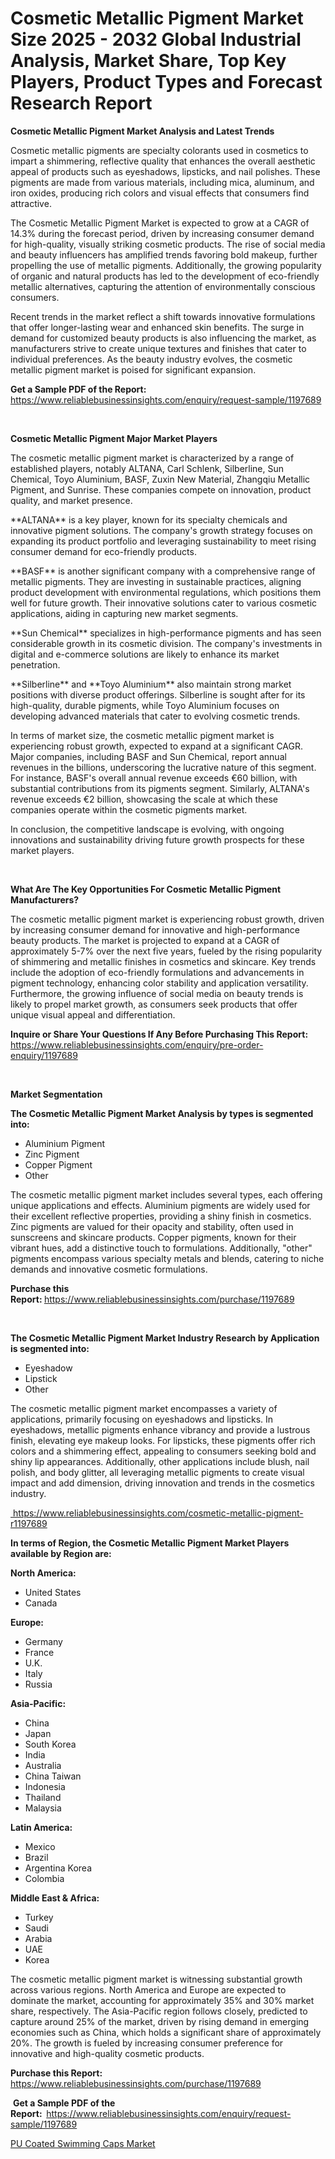 <p><h1>Cosmetic Metallic Pigment Market Size 2025 - 2032 Global Industrial Analysis, Market Share, Top Key Players, Product Types and Forecast Research Report</h1></p><p><strong>Cosmetic Metallic Pigment Market Analysis and Latest Trends</strong></p>
<p><p>Cosmetic metallic pigments are specialty colorants used in cosmetics to impart a shimmering, reflective quality that enhances the overall aesthetic appeal of products such as eyeshadows, lipsticks, and nail polishes. These pigments are made from various materials, including mica, aluminum, and iron oxides, producing rich colors and visual effects that consumers find attractive.</p><p>The Cosmetic Metallic Pigment Market is expected to grow at a CAGR of 14.3% during the forecast period, driven by increasing consumer demand for high-quality, visually striking cosmetic products. The rise of social media and beauty influencers has amplified trends favoring bold makeup, further propelling the use of metallic pigments. Additionally, the growing popularity of organic and natural products has led to the development of eco-friendly metallic alternatives, capturing the attention of environmentally conscious consumers.</p><p>Recent trends in the market reflect a shift towards innovative formulations that offer longer-lasting wear and enhanced skin benefits. The surge in demand for customized beauty products is also influencing the market, as manufacturers strive to create unique textures and finishes that cater to individual preferences. As the beauty industry evolves, the cosmetic metallic pigment market is poised for significant expansion.</p></p>
<p><strong>Get a Sample PDF of the Report:&nbsp;</strong> <a href="https://www.reliablebusinessinsights.com/enquiry/request-sample/1197689?utm_campaign=2252&utm_medium=2&utm_source=Github&utm_content=ia&utm_term=09022025&utm_id=cosmetic-metallic-pigment">https://www.reliablebusinessinsights.com/enquiry/request-sample/1197689</a></p>
<p>&nbsp;</p>
<p><strong>Cosmetic Metallic Pigment Major Market Players</strong></p>
<p><p>The cosmetic metallic pigment market is characterized by a range of established players, notably ALTANA, Carl Schlenk, Silberline, Sun Chemical, Toyo Aluminium, BASF, Zuxin New Material, Zhangqiu Metallic Pigment, and Sunrise. These companies compete on innovation, product quality, and market presence.</p><p>**ALTANA** is a key player, known for its specialty chemicals and innovative pigment solutions. The company's growth strategy focuses on expanding its product portfolio and leveraging sustainability to meet rising consumer demand for eco-friendly products. </p><p>**BASF** is another significant company with a comprehensive range of metallic pigments. They are investing in sustainable practices, aligning product development with environmental regulations, which positions them well for future growth. Their innovative solutions cater to various cosmetic applications, aiding in capturing new market segments.</p><p>**Sun Chemical** specializes in high-performance pigments and has seen considerable growth in its cosmetic division. The company's investments in digital and e-commerce solutions are likely to enhance its market penetration.</p><p>**Silberline** and **Toyo Aluminium** also maintain strong market positions with diverse product offerings. Silberline is sought after for its high-quality, durable pigments, while Toyo Aluminium focuses on developing advanced materials that cater to evolving cosmetic trends.</p><p>In terms of market size, the cosmetic metallic pigment market is experiencing robust growth, expected to expand at a significant CAGR. Major companies, including BASF and Sun Chemical, report annual revenues in the billions, underscoring the lucrative nature of this segment. For instance, BASF's overall annual revenue exceeds €60 billion, with substantial contributions from its pigments segment. Similarly, ALTANA's revenue exceeds €2 billion, showcasing the scale at which these companies operate within the cosmetic pigments market. </p><p>In conclusion, the competitive landscape is evolving, with ongoing innovations and sustainability driving future growth prospects for these market players.</p></p>
<p>&nbsp;</p>
<p><strong>What Are The Key Opportunities For Cosmetic Metallic Pigment Manufacturers?</strong></p>
<p><p>The cosmetic metallic pigment market is experiencing robust growth, driven by increasing consumer demand for innovative and high-performance beauty products. The market is projected to expand at a CAGR of approximately 5-7% over the next five years, fueled by the rising popularity of shimmering and metallic finishes in cosmetics and skincare. Key trends include the adoption of eco-friendly formulations and advancements in pigment technology, enhancing color stability and application versatility. Furthermore, the growing influence of social media on beauty trends is likely to propel market growth, as consumers seek products that offer unique visual appeal and differentiation.</p></p>
<p><strong>Inquire or Share Your Questions If Any Before Purchasing This Report:</strong> <a href="https://www.reliablebusinessinsights.com/enquiry/pre-order-enquiry/1197689?utm_campaign=2252&utm_medium=2&utm_source=Github&utm_content=ia&utm_term=09022025&utm_id=cosmetic-metallic-pigment">https://www.reliablebusinessinsights.com/enquiry/pre-order-enquiry/1197689</a></p>
<p>&nbsp;</p>
<p><strong>Market Segmentation</strong></p>
<p><strong>The Cosmetic Metallic Pigment Market Analysis by types is segmented into:</strong></p>
<p><ul><li>Aluminium Pigment</li><li>Zinc Pigment</li><li>Copper Pigment</li><li>Other</li></ul></p>
<p><p>The cosmetic metallic pigment market includes several types, each offering unique applications and effects. Aluminium pigments are widely used for their excellent reflective properties, providing a shiny finish in cosmetics. Zinc pigments are valued for their opacity and stability, often used in sunscreens and skincare products. Copper pigments, known for their vibrant hues, add a distinctive touch to formulations. Additionally, "other" pigments encompass various specialty metals and blends, catering to niche demands and innovative cosmetic formulations.</p></p>
<p><strong>Purchase this Report:&nbsp;</strong><a href="https://www.reliablebusinessinsights.com/purchase/1197689?utm_campaign=2252&utm_medium=2&utm_source=Github&utm_content=ia&utm_term=09022025&utm_id=cosmetic-metallic-pigment">https://www.reliablebusinessinsights.com/purchase/1197689</a></p>
<p>&nbsp;</p>
<p><strong>The Cosmetic Metallic Pigment Market Industry Research by Application is segmented into:</strong></p>
<p><ul><li>Eyeshadow</li><li>Lipstick</li><li>Other</li></ul></p>
<p><p>The cosmetic metallic pigment market encompasses a variety of applications, primarily focusing on eyeshadows and lipsticks. In eyeshadows, metallic pigments enhance vibrancy and provide a lustrous finish, elevating eye makeup looks. For lipsticks, these pigments offer rich colors and a shimmering effect, appealing to consumers seeking bold and shiny lip appearances. Additionally, other applications include blush, nail polish, and body glitter, all leveraging metallic pigments to create visual impact and add dimension, driving innovation and trends in the cosmetics industry.</p></p>
<p><a href="https://www.reliablebusinessinsights.com/cosmetic-metallic-pigment-r1197689?utm_campaign=2252&utm_medium=2&utm_source=Github&utm_content=ia&utm_term=09022025&utm_id=cosmetic-metallic-pigment">&nbsp;https://www.reliablebusinessinsights.com/cosmetic-metallic-pigment-r1197689</a></p>
<p><strong>In terms of Region, the Cosmetic Metallic Pigment Market Players available by Region are:</strong></p>
<p>
    <p> <strong> North America: </strong>
        <ul>
            <li>United States</li>
            <li>Canada</li>
        </ul>
        </p> 
    <p> <strong> Europe: </strong>
        <ul>
            <li>Germany</li>
            <li>France</li>
            <li>U.K.</li>
            <li>Italy</li>
            <li>Russia</li>
        </ul>
        </p> 
    <p> <strong> Asia-Pacific: </strong>
        <ul>
            <li>China</li>
            <li>Japan</li>
            <li>South Korea</li>
            <li>India</li>
            <li>Australia</li>
            <li>China Taiwan</li>
            <li>Indonesia</li>
            <li>Thailand</li>
            <li>Malaysia</li>
        </ul>
        </p> 
    <p> <strong> Latin America: </strong>
        <ul>
            <li>Mexico</li>
            <li>Brazil</li>
            <li>Argentina Korea</li>
            <li>Colombia</li>
        </ul>
        </p> 
    <p> <strong> Middle East & Africa: </strong>
        <ul>
            <li>Turkey</li>
            <li>Saudi</li>
            <li>Arabia</li>
            <li>UAE</li>
            <li>Korea</li>
        </ul>
    </p>
    </p>
<p><p>The cosmetic metallic pigment market is witnessing substantial growth across various regions. North America and Europe are expected to dominate the market, accounting for approximately 35% and 30% market share, respectively. The Asia-Pacific region follows closely, predicted to capture around 25% of the market, driven by rising demand in emerging economies such as China, which holds a significant share of approximately 20%. The growth is fueled by increasing consumer preference for innovative and high-quality cosmetic products.</p></p>
<p><strong>Purchase this Report: </strong><a href="https://www.reliablebusinessinsights.com/purchase/1197689?utm_campaign=2252&utm_medium=2&utm_source=Github&utm_content=ia&utm_term=09022025&utm_id=cosmetic-metallic-pigment">https://www.reliablebusinessinsights.com/purchase/1197689</a></p>
<p>&nbsp;<strong>Get a Sample PDF of the Report:&nbsp;&nbsp;</strong><a href="https://www.reliablebusinessinsights.com/enquiry/request-sample/1197689?utm_campaign=2252&utm_medium=2&utm_source=Github&utm_content=ia&utm_term=09022025&utm_id=cosmetic-metallic-pigment">https://www.reliablebusinessinsights.com/enquiry/request-sample/1197689</a></p>
<p><strong></strong></p>
<p><p><a href="https://github.com/DianaWilson796/Market-Research-Report-List-1/blob/main/pu-coated-swimming-caps-market.md?utm_campaign=2252&utm_medium=2&utm_source=Github&utm_content=ia&utm_term=09022025&utm_id=cosmetic-metallic-pigment">PU Coated Swimming Caps Market</a></p></p>